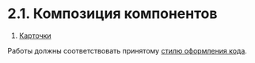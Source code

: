 # 2.1. Композиция компонентов

1. [Карточки](cards)
<!-- 2. [Декомпозиция]() -->

Работы должны соответствовать принятому [стилю оформления кода](https://github.com/netology-code/codestyle).